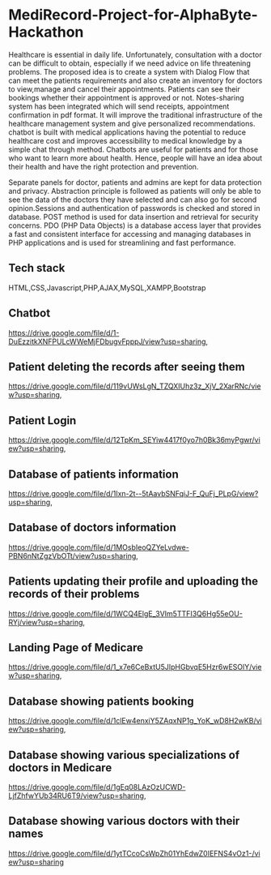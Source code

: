 ﻿# MediRecord-Project-for-AlphaByte-Hackathon
 Healthcare is essential in daily life. Unfortunately, consultation with a doctor can be difficult to obtain, especially if we need advice on life threatening problems. The proposed idea is to create a system with Dialog Flow that can meet the patients requirements and also create an inventory for doctors to view,manage and cancel their appointments. Patients can see their bookings whether their appointment is approved or not. Notes-sharing system has been integrated which will send receipts, appointment confirmation in pdf format. It will improve the traditional infrastructure of the healthcare management system and give personalized recommendations. chatbot is built with medical applications having the potential to reduce healthcare cost and improves accessibility to medical knowledge by a simple chat through method. Chatbots are useful for patients and for those who want to learn more about health. Hence, people will have an idea about their health and have the right protection and prevention.

 Separate panels for doctor, patients and admins are kept for data protection and privacy. Abstraction principle is followed as patients will only be able to see the data of the doctors they have selected and can also go for second opinion.Sessions and authentication of passwords is checked and stored in database. POST method is used for data insertion and retrieval for security concerns. PDO (PHP Data Objects) is a database access layer that provides a fast and consistent interface for accessing and managing databases in PHP applications and is used for streamlining and fast performance.

 ## Tech stack 
 HTML,CSS,Javascript,PHP,AJAX,MySQL,XAMPP,Bootstrap
 
## Chatbot
https://drive.google.com/file/d/1-DuEzzitkXNFPULcWWeMjFDbugvFpppJ/view?usp=sharing, 
## Patient deleting the records after seeing them 
https://drive.google.com/file/d/119vUWsLgN_TZQXIUhz3z_XjV_2XarRNc/view?usp=sharing, 
## Patient Login
https://drive.google.com/file/d/12TpKm_SEYiw4417f0yo7h0Bk36myPgwr/view?usp=sharing,
## Database of patients information 
https://drive.google.com/file/d/1Ixn-2t--5tAavbSNFqiJ-F_QuFj_PLpG/view?usp=sharing, 
## Database of doctors information
https://drive.google.com/file/d/1MOsbIeoQZYeLvdwe-PBN6nNtZgzVbOTt/view?usp=sharing, 
## Patients updating their profile and uploading the records of their problems
https://drive.google.com/file/d/1WCQ4ElgE_3VIm5TTFI3Q6Hg55eOU-RYj/view?usp=sharing, 
## Landing Page of Medicare
https://drive.google.com/file/d/1_x7e6CeBxtU5JIpHGbvqE5Hzr6wESOlY/view?usp=sharing,
## Database showing patients booking
https://drive.google.com/file/d/1clEw4enxiY5ZAqxNP1g_YoK_wD8H2wKB/view?usp=sharing, 
## Database showing various specializations of doctors in Medicare
https://drive.google.com/file/d/1gEq08LAzOzUCWD-LjfZhfwYUb34RU6T9/view?usp=sharing,
## Database showing various doctors with their names 
https://drive.google.com/file/d/1ytTCcoCsWpZh01YhEdwZ0IEFNS4vOz1-/view?usp=sharing

 
